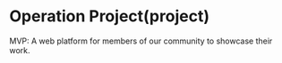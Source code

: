 Operation Project(project)
==========================

MVP: A web platform for members of our community to showcase their work.
